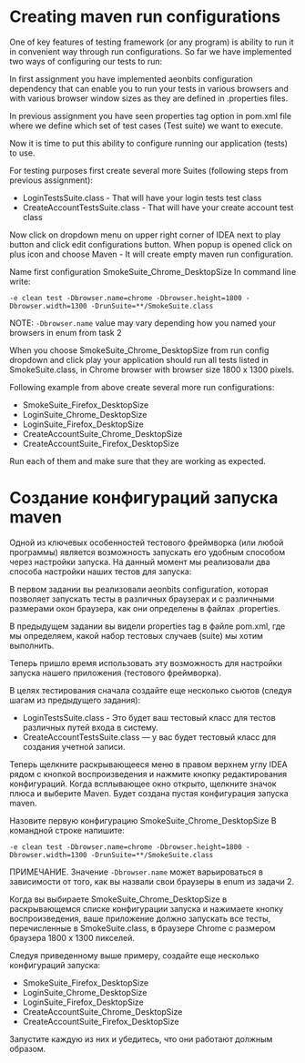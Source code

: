 # Creating maven run configurations

One of key features of testing framework (or any program) is ability to run it in convenient way through run configurations. So far we have implemented two ways of configuring our tests to run:

In first assignment you have implemented aeonbits configuration dependency that can enable you to run your tests in various browsers and with various browser window sizes as they are defined in .properties files.

In previous assignment you have seen properties tag option in pom.xml file where we define which set of test cases (Test suite) we want to execute.

Now it is time to put this ability to configure running our application (tests) to use.

For testing purposes first create several more Suites (following steps from previous assignment):

* LoginTestsSuite.class - That will have your login tests test class
* CreateAccountTestsSuite.class - That will have your create account test class

Now click on dropdown menu on upper right corner of IDEA next to play button and click edit configurations button. When popup is opened click on plus icon and choose Maven - It will create empty maven run configuration.

Name first configuration SmokeSuite_Chrome_DesktopSize In command line write:

`-e clean test -Dbrowser.name=chrome -Dbrowser.height=1800 -Dbrowser.width=1300 -DrunSuite=**/SmokeSuite.class`

NOTE: `-Dbrowser.name` value may vary depending how you named your browsers in enum from task 2

When you choose SmokeSuite_Chrome_DesktopSize from run config dropdown and click play your application should run all tests listed in SmokeSuite.class, in Chrome browser with browser size 1800 x 1300 pixels.

Following example from above create several more run configurations:

* SmokeSuite_Firefox_DesktopSize
* LoginSuite_Chrome_DesktopSize
* LoginSuite_Firefox_DesktopSize
* CreateAccountSuite_Chrome_DesktopSize
* CreateAccountSuite_Firefox_DesktopSize

Run each of them and make sure that they are working as expected.


# Создание конфигураций запуска maven

Одной из ключевых особенностей тестового фреймворка (или любой программы) является возможность запускать его удобным способом через настройки запуска. На данный момент мы реализовали два способа настройки наших тестов для запуска:

В первом задании вы реализовали aeonbits configuration, которая позволяет запускать тесты в различных браузерах и с различными размерами окон браузера, как они определены в файлах .properties.

В предыдущем задании вы видели properties tag в файле pom.xml, где мы определяем, какой набор тестовых случаев (suite) мы хотим выполнить.

Теперь пришло время использовать эту возможность для настройки запуска нашего приложения (тестового фреймворка).

В целях тестирования сначала создайте еще несколько сьютов (следуя шагам из предыдущего задания):

* LoginTestsSuite.class - Это будет ваш тестовый класс для тестов различных путей входа в систему.
* CreateAccountTestsSuite.class — у вас будет тестовый класс для создания учетной записи.

Теперь щелкните раскрывающееся меню в правом верхнем углу IDEA рядом с кнопкой воспроизведения и нажмите кнопку редактирования конфигураций.
Когда всплывающее окно открыто, щелкните значок плюса и выберите Maven. Будет создана пустая конфигурация запуска maven.

Назовите первую конфигурацию SmokeSuite_Chrome_DesktopSize В командной строке напишите:

`-e clean test -Dbrowser.name=chrome -Dbrowser.height=1800 -Dbrowser.width=1300 -DrunSuite=**/SmokeSuite.class`

ПРИМЕЧАНИЕ. Значение `-Dbrowser.name` может варьироваться в зависимости от того, как вы назвали свои браузеры в enum из задачи 2.

Когда вы выбираете SmokeSuite_Chrome_DesktopSize в раскрывающемся списке конфигурации запуска и нажимаете кнопку воспроизведения, ваше приложение должно запускать все тесты, перечисленные в SmokeSuite.class, в браузере Chrome с размером браузера 1800 x 1300 пикселей.

Следуя приведенному выше примеру, создайте еще несколько конфигураций запуска:

* SmokeSuite_Firefox_DesktopSize
* LoginSuite_Chrome_DesktopSize
* LoginSuite_Firefox_DesktopSize
* CreateAccountSuite_Chrome_DesktopSize
* CreateAccountSuite_Firefox_DesktopSize

Запустите каждую из них и убедитесь, что они работают должным образом.